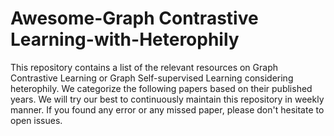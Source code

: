 # Awesome-Graph Contrastive Learning-with-Heterophily

This repository contains a list of the relevant resources on Graph Contrastive Learning or Graph Self-supervised Learning considering heterophily. We categorize the following papers based on their published years. We will try our best to continuously maintain this repository in weekly manner. If you found any error or any missed paper, please don't hesitate to open issues.
